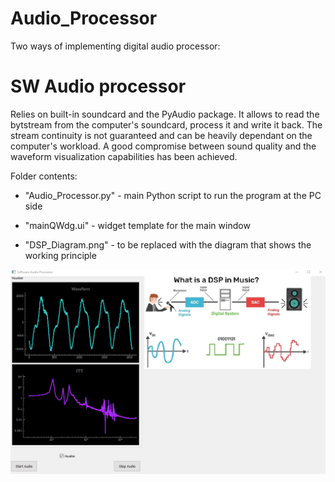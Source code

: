 # Audio_Processor

Two ways of implementing digital audio processor:

# SW Audio processor

Relies on built-in soundcard and the PyAudio package. It allows to read the bytstream from the computer's soundcard, process it and write it back.
The stream continuity is not guaranteed and can be heavily dependant on the computer's workload. A good compromise between sound quality and the
waveform visualization capabilities has been achieved.

Folder contents:

- "Audio_Processor.py" - main Python script to run the program at the PC side

- "mainQWdg.ui" - widget template for the main window

- "DSP_Diagram.png" - to be replaced with the diagram that shows the working principle

![SW Audio Processor](screenshot.png)